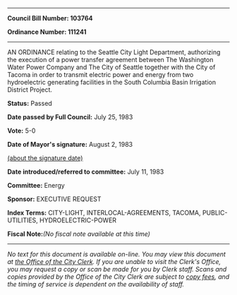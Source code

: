 

********

**Council Bill Number: 103764**
   
**Ordinance Number: 111241**
********

 AN ORDINANCE relating to the Seattle City Light Department, authorizing the execution of a power transfer agreement between The Washington Water Power Company and The City of Seattle together with the City of Tacoma in order to transmit electric power and energy from two hydroelectric generating facilities in the South Columbia Basin Irrigation District Project.

**Status:** Passed
   
**Date passed by Full Council:** July 25, 1983
   
**Vote:** 5-0
   
**Date of Mayor's signature:** August 2, 1983
   
[(about the signature date)](/~public/approvaldate.htm)
   
   
   
**Date introduced/referred to committee:** July 11, 1983
   
**Committee:** Energy
   
**Sponsor:** EXECUTIVE REQUEST
   
   
**Index Terms:** CITY-LIGHT, INTERLOCAL-AGREEMENTS, TACOMA, PUBLIC-UTILITIES, HYDROELECTRIC-POWER

**Fiscal Note:**_(No fiscal note available at this time)_
********

_No text for this document is available on-line. You may view this document at [the Office of the City Clerk](http://www.seattle.gov/leg/clerk/contactUs.htm). If you are unable to visit the Clerk's Office, you may request a copy or scan be made for you by Clerk staff. Scans and copies provided by the Office of the City Clerk are subject to [copy fees](http://clerk.seattle.gov/~public/clerkfees.htm), and the timing of service is dependent on the availability of staff._

